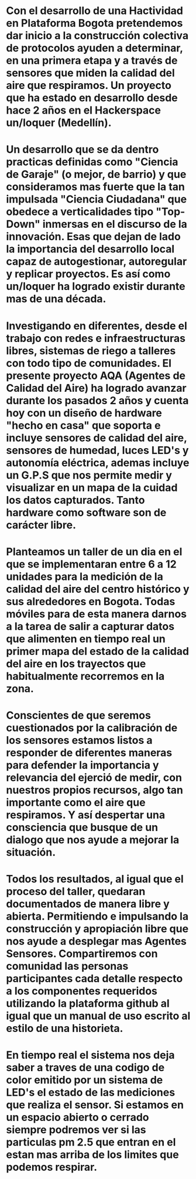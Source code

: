 # Con el desarrollo de una Hactividad en Plataforma Bogota pretendemos dar inicio a la construcción colectiva de protocolos ayuden a determinar, en una primera etapa y a través de sensores que miden la calidad del aire que respiramos. Un proyecto que ha estado en desarrollo desde hace 2 años en el Hackerspace un/loquer \(Medellín\).

# Un desarrollo que se da dentro practicas definidas como "Ciencia de Garaje" \(o mejor, de barrio\) y que consideramos mas fuerte que la tan impulsada "Ciencia Ciudadana" que obedece a verticalidades tipo "Top-Down" inmersas en el discurso de la innovación. Esas que dejan de lado la importancia del desarrollo local capaz de autogestionar, autoregular y replicar proyectos. Es así como un/loquer ha logrado existir durante mas de una década.

# Investigando en diferentes, desde el trabajo con redes e infraestructuras libres, sistemas de riego a talleres con todo tipo de comunidades. El presente proyecto AQA \(Agentes de Calidad del Aire\) ha logrado avanzar durante los pasados 2 años  y cuenta hoy con un diseño de hardware "hecho en casa" que soporta e incluye sensores de calidad del aire, sensores de humedad, luces LED's y autonomía eléctrica, ademas incluye un G.P.S que nos permite medir y visualizar en un mapa de la cuidad los datos capturados. Tanto hardware como software son de carácter libre.

# Planteamos un taller de un dia en el que se implementaran entre 6 a 12 unidades para la medición de la calidad del aire del centro histórico y sus alrededores en Bogota. Todas móviles para de esta manera darnos a la tarea de salir a capturar datos que alimenten en tiempo real un primer mapa del estado de la calidad del aire en los trayectos que habitualmente recorremos en la zona.

# Conscientes de que seremos cuestionados por la calibración de los sensores estamos listos a responder de diferentes maneras para defender la importancia y relevancia del ejerció de medir, con nuestros propios recursos, algo tan importante como el aire que respiramos. Y así despertar una consciencia que busque de un dialogo que nos ayude a mejorar la situación.

# Todos los resultados, al igual que el proceso del taller, quedaran documentados de manera libre y abierta. Permitiendo e impulsando la construcción y apropiación libre que nos ayude a desplegar mas Agentes Sensores. Compartiremos con comunidad las personas participantes cada detalle respecto a los componentes requeridos utilizando la plataforma github al igual que un manual de uso escrito al estilo de una historieta.

# En tiempo real el sistema nos deja saber a traves de una codigo de color emitido por un sistema de LED's el estado de las mediciones que realiza el sensor. Si estamos en un espacio abierto o cerrado siempre podremos ver si las particulas pm 2.5 que entran en el estan mas arriba de los limites que podemos respirar.



